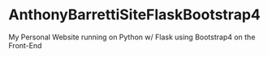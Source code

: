 # AnthonyBarrettiSiteFlaskBootstrap4
My Personal Website running on Python w/ Flask using Bootstrap4 on the Front-End
